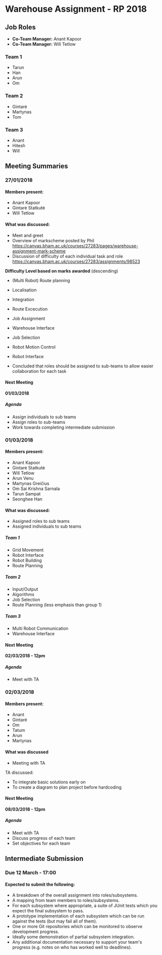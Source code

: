 ﻿# Warehouse Assignment - RP 2018

## Job Roles
* **Co-Team Manager:** Anant Kapoor
* **Co-Team Manager:** Will Tetlow

### Team 1
* Tarun
* Han
* Arun
* Om

### Team 2
* Gintarė
* Martynas
* Tom

### Team 3
* Anant
* Hitesh
* Will


## Meeting Summaries
### **27/01/2018**
#### Members present:
* Anant Kapoor
* Gintarė Statkutė
* Will Tetlow

#### What was discussed:
* Meet and greet
* Overview of markscheme posted by Phil
https://canvas.bham.ac.uk/courses/27283/pages/warehouse-assignment-mark-scheme
* Discussion of difficulty of each individual task and role
https://canvas.bham.ac.uk/courses/27283/assignments/98523

 **Difficulty Level based on marks awarded** (descending)
* (Multi Robot) Route planning
* Localisation
* Integration
* Route Excecution
* Job Assignment 
* Warehouse Interface
* Job Selection
* Robot Motion Control
* Robot Interface

* Concluded that roles should be assigned to sub-teams to allow easier collaboration for each task

#### Next Meeting
**01/03/2018**
##### Agenda
* Assign individuals to sub teams
* Assign roles to sub-teams
* Work towards completing intermediate submission

### **01/03/2018**
#### Members present:
* Anant Kapoor
* Gintarė Statkutė
* Will Tetlow
* Arun Venu
* Martynas Greičius
* Om Sai Krishna Sarnala
* Tarun Sampat
* Seonghee Han

#### What was discussed:
* Assigned roles to sub teams
* Assigned individuals to sub teams

##### Team 1
* Grid Movement
* Robot Interface
* Robot Building
* Route Planning

##### Team 2
* Input/Output
* Algorithms
* Job Selection
* Route Planning (less emphasis than group 1)

##### Team 3
* Multi Robot Communication
* Warehouse Interface

#### Next Meeting
**02/03/2018 - 12pm**
##### Agenda
* Meet with TA

### **02/03/2018**
#### Members present:
* Anant
* Gintaré
* Om
* Tatum
* Arun
* Martynas

#### What was discussed
* Meeting with TA

TA discussed:
* To integrate basic solutions early on
* To create a diagram to plan project before hardcoding

#### Next Meeting
**08/03/2018 - 12pm**
##### Agenda
* Meet with TA
* Discuss progress of each team
* Set objectives for each team

## Intermediate Submission
### **Due 12 March - 17:00**
#### Expected to submit the following:
* A breakdown of the overall assignment into roles/subsystems.
* A mapping from team members to roles/subsystems.
* For each subsystem where appropriate, a suite of JUnit tests which you expect the final subsystem to pass.
* A prototype implementation of each subsystem which can be run against the tests (but may fail all of them).
* One or more Git repositories which can be monitored to observe development progress.
* Ideally some demonstration of partial subsystem integration.
* Any additional documentation necessary to support your team's progress (e.g. notes on who has worked well to deadlines).